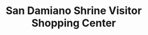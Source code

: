 ---
title: "San Damiano Shrine Visitor Shopping Center"
url: /golconda/san-damiano-shrine-visitor-shopping-center/
shop: Andenken
---
